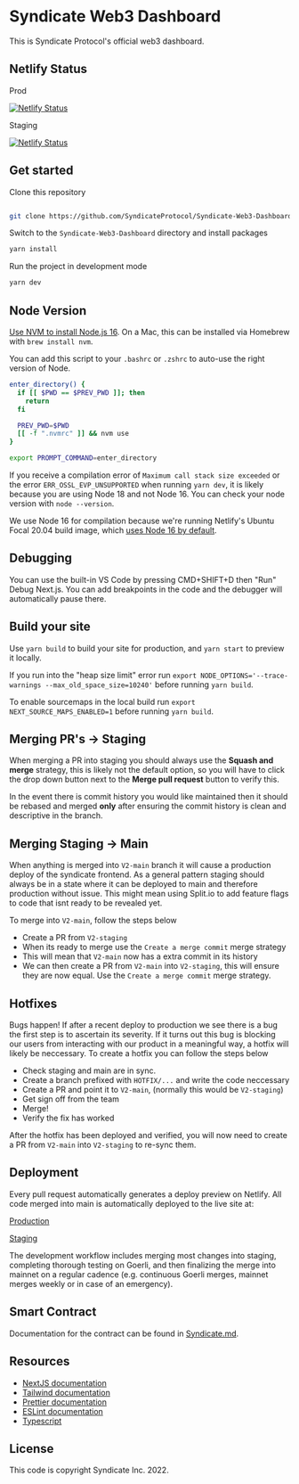 # Syndicate Web3 Dashboard

This is Syndicate Protocol's official web3 dashboard.

## Netlify Status

Prod

[![Netlify Status](https://api.netlify.com/api/v1/badges/c29f01b4-2e04-4e73-9026-03ed3b4d9355/deploy-status)](https://app.netlify.com/sites/app-syndicate-io/deploys)

Staging

[![Netlify Status](https://api.netlify.com/api/v1/badges/f521541e-bc47-48ea-bfa0-18db794f417f/deploy-status)](https://app.netlify.com/sites/staging-app-syndicate-io/deploys)

## Get started

Clone this repository

```sh

git clone https://github.com/SyndicateProtocol/Syndicate-Web3-Dashboard.git

```

Switch to the `Syndicate-Web3-Dashboard` directory and install packages

```sh
yarn install
```

Run the project in development mode

```sh
yarn dev
```

## Node Version

[Use NVM to install Node.js 16](https://github.com/nvm-sh/nvm). On a Mac, this can be installed via Homebrew with `brew install nvm`.

You can add this script to your `.bashrc` or `.zshrc` to auto-use the right version of Node.

```sh
enter_directory() {
  if [[ $PWD == $PREV_PWD ]]; then
    return
  fi

  PREV_PWD=$PWD
  [[ -f ".nvmrc" ]] && nvm use
}

export PROMPT_COMMAND=enter_directory
```

If you receive a compilation error of `Maximum call stack size exceeded` or the error `ERR_OSSL_EVP_UNSUPPORTED` when running `yarn dev`, it is likely because you are using Node 18 and not Node 16. You can check your node version with `node --version`.

We use Node 16 for compilation because we're running Netlify's Ubuntu Focal 20.04 build image, which [uses Node 16 by default](https://github.com/netlify/build-image/blob/focal/included_software.md).

## Debugging

You can use the built-in VS Code by pressing CMD+SHIFT+D then "Run" Debug Next.js. You can add breakpoints in the code and the debugger will automatically pause there.

## Build your site

Use `yarn build` to build your site for production, and `yarn start` to preview it locally.

If you run into the "heap size limit" error run `export NODE_OPTIONS='--trace-warnings --max_old_space_size=10240'` before running `yarn build`.

To enable sourcemaps in the local build run `export NEXT_SOURCE_MAPS_ENABLED=1` before running `yarn build`.

## Merging PR's -> Staging

When merging a PR into staging you should always use the **Squash and merge** strategy, this is likely not the default option, so you will have to click the drop down button next to the **Merge pull request** button to verify this.

In the event there is commit history you would like maintained then it should be rebased and merged **only** after ensuring the commit history is clean and descriptive in the branch.

## Merging Staging -> Main

When anything is merged into `V2-main` branch it will cause a production deploy of the syndicate frontend. As a general pattern staging should always be in a state where it can be deployed to main and therefore production without issue. This might mean using Split.io to add feature flags to code that isnt ready to be revealed yet.

To merge into `V2-main`, follow the steps below

- Create a PR from `V2-staging`
- When its ready to merge use the `Create a merge commit` merge strategy
- This will mean that `V2-main` now has a extra commit in its history
- We can then create a PR from `V2-main` into `V2-staging`, this will ensure they are now equal. Use the `Create a merge commit` merge strategy.

## Hotfixes

Bugs happen! If after a recent deploy to production we see there is a bug the first step is to ascertain its severity. If it turns out this bug is blocking our users from interacting with our product in a meaningful way, a hotfix will likely be neccessary. To create a hotfix you can follow the steps below

- Check staging and main are in sync.
- Create a branch prefixed with `HOTFIX/...` and write the code neccessary
- Create a PR and point it to `V2-main`, (normally this would be `V2-staging`)
- Get sign off from the team
- Merge!
- Verify the fix has worked

After the hotfix has been deployed and verified, you will now need to create a PR from `V2-main` into `V2-staging` to re-sync them.

## Deployment

Every pull request automatically generates a deploy preview on Netlify. All code merged into main is automatically deployed to the live site at:

[Production](app.syndicate.io)

[Staging](https://staging.app.syndicate.io/)

The development workflow includes merging most changes into staging, completing thorough testing on Goerli, and then finalizing the merge into mainnet on a regular cadence (e.g. continuous Goerli merges, mainnet merges weekly or in case of an emergency).

## Smart Contract

Documentation for the contract can be found in [Syndicate.md](https://github.com/SyndicateProtocol/Syndicate-Web3-Dashboard/blob/main/Syndicate.md).

## Resources

- [NextJS documentation](https://nextjs.org/docs)
- [Tailwind documentation](https://tailwindcss.com/docs/what-is-tailwind/)
- [Prettier documentation](https://prettier.io/docs/en/index.html)
- [ESLint documentation](https://eslint.org/docs/user-guide/configuring)
- [Typescript](https://www.typescriptlang.org/docs/)

## License

This code is copyright Syndicate Inc. 2022.
